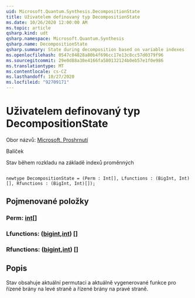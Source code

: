 ```yaml
---
uid: Microsoft.Quantum.Synthesis.DecompositionState
title: Uživatelem definovaný typ DecompositionState
ms.date: 10/26/2020 12:00:00 AM
ms.topic: article
qsharp.kind: udt
qsharp.namespace: Microsoft.Quantum.Synthesis
qsharp.name: DecompositionState
qsharp.summary: State during decomposition based on variable indexes
ms.openlocfilehash: 0547c04828a80b4f696cc17e13c8cc57d0379f96
ms.sourcegitcommit: 29e0d88a30e4166fa580132124b0eb57e1f0e986
ms.translationtype: MT
ms.contentlocale: cs-CZ
ms.lasthandoff: 10/27/2020
ms.locfileid: "92709171"
---
```

# <a name="decompositionstate-user-defined-type"></a>Uživatelem definovaný typ DecompositionState

Obor názvů: [Microsoft. Proshrnutí](xref:Microsoft.Quantum.Synthesis)

Balíček [](https://nuget.org/packages/)


Stav během rozkladu na základě indexů proměnných

```qsharp

newtype DecompositionState = (Perm : Int[], Lfunctions : (BigInt, Int)[], Rfunctions : (BigInt, Int)[]);
```



## <a name="named-items"></a>Pojmenované položky

### <a name="perm--int"></a>Perm: [int](xref:microsoft.quantum.lang-ref.int)[]


### <a name="lfunctions--bigintint"></a>Lfunctions: ([bigint](xref:microsoft.quantum.lang-ref.bigint),[int](xref:microsoft.quantum.lang-ref.int)) []


### <a name="rfunctions--bigintint"></a>Rfunctions: ([bigint](xref:microsoft.quantum.lang-ref.bigint),[int](xref:microsoft.quantum.lang-ref.int)) []



## <a name="description"></a>Popis

Stav obsahuje aktuální permutaci a aktuálně vygenerované funkce pro řízené brány na levé straně a řízené brány na pravé straně.
